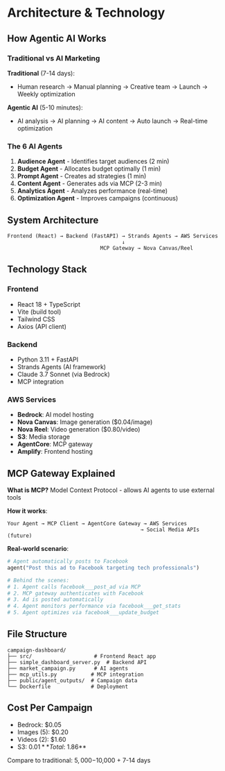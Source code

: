 # Architecture & Technology

## How Agentic AI Works

### Traditional vs AI Marketing

**Traditional** (7-14 days):
- Human research → Manual planning → Creative team → Launch → Weekly optimization

**Agentic AI** (5-10 minutes):
- AI analysis → AI planning → AI content → Auto launch → Real-time optimization

### The 6 AI Agents

1. **Audience Agent** - Identifies target audiences (2 min)
2. **Budget Agent** - Allocates budget optimally (1 min)
3. **Prompt Agent** - Creates ad strategies (1 min)
4. **Content Agent** - Generates ads via MCP (2-3 min)
5. **Analytics Agent** - Analyzes performance (real-time)
6. **Optimization Agent** - Improves campaigns (continuous)

## System Architecture

```
Frontend (React) → Backend (FastAPI) → Strands Agents → AWS Services
                                     ↓
                              MCP Gateway → Nova Canvas/Reel
```

## Technology Stack

### Frontend
- React 18 + TypeScript
- Vite (build tool)
- Tailwind CSS
- Axios (API client)

### Backend
- Python 3.11 + FastAPI
- Strands Agents (AI framework)
- Claude 3.7 Sonnet (via Bedrock)
- MCP integration

### AWS Services
- **Bedrock**: AI model hosting
- **Nova Canvas**: Image generation ($0.04/image)
- **Nova Reel**: Video generation ($0.80/video)
- **S3**: Media storage
- **AgentCore**: MCP gateway
- **Amplify**: Frontend hosting

## MCP Gateway Explained

**What is MCP?**
Model Context Protocol - allows AI agents to use external tools

**How it works**:
```
Your Agent → MCP Client → AgentCore Gateway → AWS Services
                                           → Social Media APIs (future)
```

**Real-world scenario**:
```python
# Agent automatically posts to Facebook
agent("Post this ad to Facebook targeting tech professionals")

# Behind the scenes:
# 1. Agent calls facebook___post_ad via MCP
# 2. MCP gateway authenticates with Facebook
# 3. Ad is posted automatically
# 4. Agent monitors performance via facebook___get_stats
# 5. Agent optimizes via facebook___update_budget
```

## File Structure

```
campaign-dashboard/
├── src/                    # Frontend React app
├── simple_dashboard_server.py  # Backend API
├── market_campaign.py      # AI agents
├── mcp_utils.py           # MCP integration
├── public/agent_outputs/  # Campaign data
└── Dockerfile             # Deployment
```

## Cost Per Campaign

- Bedrock: $0.05
- Images (5): $0.20
- Videos (2): $1.60
- S3: $0.01
**Total: ~$1.86**

Compare to traditional: $5,000-$10,000 + 7-14 days
